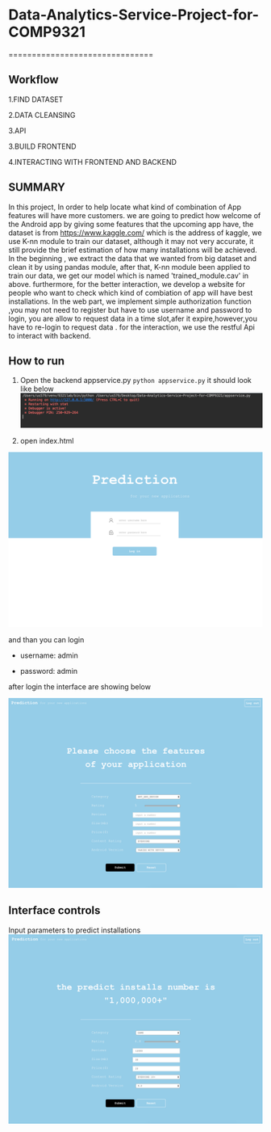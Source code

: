 
# Data-Analytics-Service-Project-for-COMP9321
===============================

Workflow
-----------
1.FIND DATASET

2.DATA CLEANSING

3.API

3.BUILD FRONTEND

4.INTERACTING WITH FRONTEND AND BACKEND

SUMMARY
-----------
In this project, 
In order to help locate what kind of combination of App features will have more customers. 
we are going to predict how welcome of the Android app by giving some features that the upcoming app have,
the dataset is from https://www.kaggle.com/ which is the address of kaggle, we use K-nn module to train our dataset, although it may not very accurate, it still provide the brief estimation of how many installations will be achieved. 
In the beginning , we extract the data that we wanted from big dataset and clean it by using pandas module, after that, K-nn module been applied to train our data, we get our model which is named 'trained_module.cav' in above.
furthermore, for the better interaction, we develop a website for people who want to check which kind of combiation of app will have best installations.
In the web part, we implement simple authorization function ,you may not need to register but have to use username and password to login, you are allow to request data in a time slot,afer it expire,however,you have to re-login to request data .
for the interaction, we use the restful Api to interact with backend.

How to run
-----------
1. Open the backend appservice.py `python appservice.py`
it should look like below
![image text](https://github.com/US579/Data-Analytics-Service-Project-for-COMP9321/blob/master/image/1.png) 


2. open index.html

![image text](https://github.com/US579/Data-Analytics-Service-Project-for-COMP9321/blob/master/image/2.png) 

and than you can login 

* username: admin

* password: admin

after login the interface are showing below

![image text](https://github.com/US579/Data-Analytics-Service-Project-for-COMP9321/blob/master/image/3.png) 

  
Interface controls
-------------------
 Input parameters to predict installations
![image text](https://github.com/US579/Data-Analytics-Service-Project-for-COMP9321/blob/master/image/4.png) 



